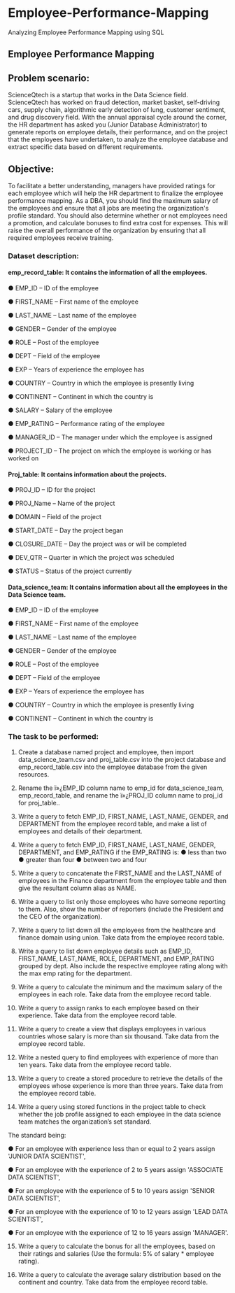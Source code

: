 # Employee-Performance-Mapping
Analyzing Employee Performance Mapping using SQL

## Employee Performance Mapping


## Problem scenario:

ScienceQtech is a startup that works in the Data Science field. ScienceQtech has worked on fraud detection, market basket, self-driving cars, supply chain, algorithmic early detection of lung, customer sentiment, and drug discovery field. With the annual appraisal cycle around the corner, the HR department has asked you (Junior Database Administrator) to generate reports on employee details, their performance, and on the project that the employees have undertaken, to analyze the employee database and extract specific data based on different requirements.

## Objective: 

To facilitate a better understanding, managers have provided ratings for each employee which will help the HR department to finalize the employee performance mapping. As a DBA, you should find the maximum salary of the employees and ensure that all jobs are meeting the organization's profile standard. You should also determine whether or not employees need a promotion, and calculate bonuses to find extra cost for expenses. This will raise the overall performance of the organization by ensuring that all required employees receive training.



### Dataset description:

#### emp_record_table: It contains the information of all the employees.

●	EMP_ID – ID of the employee

●	FIRST_NAME – First name of the employee

●	LAST_NAME – Last name of the employee

●	GENDER – Gender of the employee

●	ROLE – Post of the employee

●	DEPT – Field of the employee

●	EXP – Years of experience the employee has

●	COUNTRY – Country in which the employee is presently living

●	CONTINENT – Continent in which the country is

●	SALARY – Salary of the employee

●	EMP_RATING – Performance rating of the employee

●	MANAGER_ID – The manager under which the employee is assigned 

●	PROJECT_ID – The project on which the employee is working or has worked on



#### Proj_table: It contains information about the projects.

●	PROJ_ID – ID for the project

●	PROJ_Name – Name of the project

●	DOMAIN – Field of the project

●	START_DATE – Day the project began

●	CLOSURE_DATE – Day the project was or will be completed

●	DEV_QTR – Quarter in which the project was scheduled

●	STATUS – Status of the project currently



#### Data_science_team: It contains information about all the employees in the Data Science team.

●	EMP_ID – ID of the employee

●	FIRST_NAME – First name of the employee

●	LAST_NAME – Last name of the employee

●	GENDER – Gender of the employee

●	ROLE – Post of the employee

●	DEPT – Field of the employee

●	EXP – Years of experience the employee has

●	COUNTRY – Country in which the employee is presently living

●	CONTINENT – Continent in which the country is



### The task to be performed: 

1.	Create a database named project and employee, then import data_science_team.csv and proj_table.csv into the project database and emp_record_table.csv into the employee database from the given resources.

2.	Rename the ï»¿EMP_ID column name to emp_id for data_science_team, emp_record_table, and rename the ï»¿PROJ_ID column name to proj_id for proj_table..

3.	Write a query to fetch EMP_ID, FIRST_NAME, LAST_NAME, GENDER, and DEPARTMENT from the employee record table, and make a list of employees and details of their department.

4.	Write a query to fetch EMP_ID, FIRST_NAME, LAST_NAME, GENDER, DEPARTMENT, and EMP_RATING if the EMP_RATING is: 
●	less than two
●	greater than four 
●	between two and four

5.	Write a query to concatenate the FIRST_NAME and the LAST_NAME of employees in the Finance department from the employee table and then give the resultant column alias as NAME.

6.	Write a query to list only those employees who have someone reporting to them. Also, show the number of reporters (include the President and the CEO of the organization).
7.	Write a query to list down all the employees from the healthcare and finance domain using union. Take data from the employee record table.

8.	Write a query to list down employee details such as EMP_ID, FIRST_NAME, LAST_NAME, ROLE, DEPARTMENT, and EMP_RATING grouped by dept. Also include the respective employee rating along with the max emp rating for the department.

9.	Write a query to calculate the minimum and the maximum salary of the employees in each role. Take data from the employee record table.

10.	Write a query to assign ranks to each employee based on their experience. Take data from the employee record table.

11.	Write a query to create a view that displays employees in various countries whose salary is more than six thousand. Take data from the employee record table.

12.	Write a nested query to find employees with experience of more than ten years. Take data from the employee record table.

13.	Write a query to create a stored procedure to retrieve the details of the employees whose experience is more than three years. Take data from the employee record table.

14.	Write a query using stored functions in the project table to check whether the job profile assigned to each employee in the data science team matches the organization’s set standard.

  The standard being:

  ●	For an employee with experience less than or equal to 2 years assign 'JUNIOR DATA SCIENTIST',

  ●	For an employee with the experience of 2 to 5 years assign 'ASSOCIATE DATA SCIENTIST',

  ●	For an employee with the experience of 5 to 10 years assign 'SENIOR DATA SCIENTIST',
  
  ●	For an employee with the experience of 10 to 12 years assign 'LEAD DATA SCIENTIST',

  ●	For an employee with the experience of 12 to 16 years assign 'MANAGER'.


15.	Write a query to calculate the bonus for all the employees, based on their ratings and salaries (Use the formula: 5% of salary * employee rating).

16.	Write a query to calculate the average salary distribution based on the continent and country. Take data from the employee record table.
